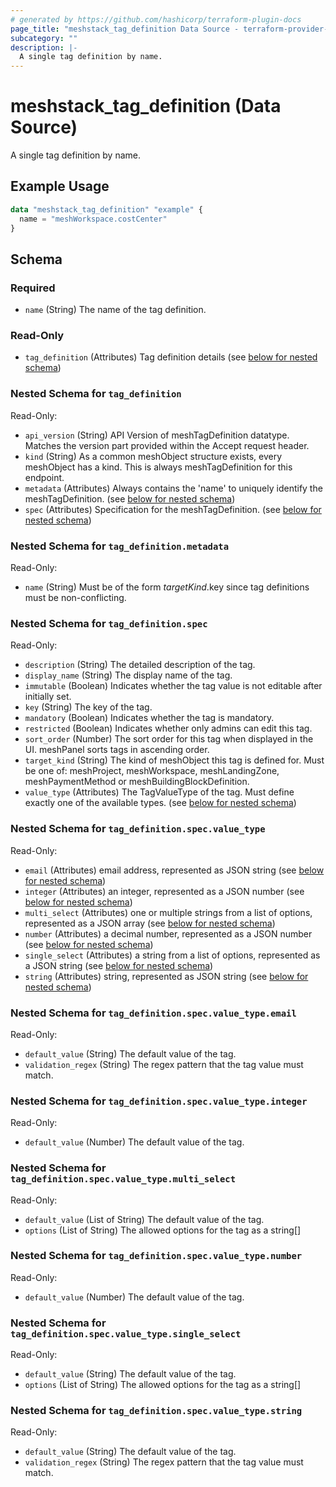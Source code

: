 ```yaml
---
# generated by https://github.com/hashicorp/terraform-plugin-docs
page_title: "meshstack_tag_definition Data Source - terraform-provider-meshstack"
subcategory: ""
description: |-
  A single tag definition by name.
---
```


# meshstack_tag_definition (Data Source)

A single tag definition by name.

## Example Usage

```terraform
data "meshstack_tag_definition" "example" {
  name = "meshWorkspace.costCenter"
}
```

<!-- schema generated by tfplugindocs -->
## Schema

### Required

- `name` (String) The name of the tag definition.

### Read-Only

- `tag_definition` (Attributes) Tag definition details (see [below for nested schema](#nestedatt--tag_definition))

<a id="nestedatt--tag_definition"></a>
### Nested Schema for `tag_definition`

Read-Only:

- `api_version` (String) API Version of meshTagDefinition datatype. Matches the version part provided within the Accept request header.
- `kind` (String) As a common meshObject structure exists, every meshObject has a kind. This is always meshTagDefinition for this endpoint.
- `metadata` (Attributes) Always contains the 'name' to uniquely identify the meshTagDefinition. (see [below for nested schema](#nestedatt--tag_definition--metadata))
- `spec` (Attributes) Specification for the meshTagDefinition. (see [below for nested schema](#nestedatt--tag_definition--spec))

<a id="nestedatt--tag_definition--metadata"></a>
### Nested Schema for `tag_definition.metadata`

Read-Only:

- `name` (String) Must be of the form $targetKind.$key since tag definitions must be non-conflicting.


<a id="nestedatt--tag_definition--spec"></a>
### Nested Schema for `tag_definition.spec`

Read-Only:

- `description` (String) The detailed description of the tag.
- `display_name` (String) The display name of the tag.
- `immutable` (Boolean) Indicates whether the tag value is not editable after initially set.
- `key` (String) The key of the tag.
- `mandatory` (Boolean) Indicates whether the tag is mandatory.
- `restricted` (Boolean) Indicates whether only admins can edit this tag.
- `sort_order` (Number) The sort order for this tag when displayed in the UI. meshPanel sorts tags in ascending order.
- `target_kind` (String) The kind of meshObject this tag is defined for. Must be one of: meshProject, meshWorkspace, meshLandingZone, meshPaymentMethod or meshBuildingBlockDefinition.
- `value_type` (Attributes) The TagValueType of the tag. Must define exactly one of the available types. (see [below for nested schema](#nestedatt--tag_definition--spec--value_type))

<a id="nestedatt--tag_definition--spec--value_type"></a>
### Nested Schema for `tag_definition.spec.value_type`

Read-Only:

- `email` (Attributes) email address, represented as JSON string (see [below for nested schema](#nestedatt--tag_definition--spec--value_type--email))
- `integer` (Attributes) an integer, represented as a JSON number (see [below for nested schema](#nestedatt--tag_definition--spec--value_type--integer))
- `multi_select` (Attributes) one or multiple strings from a list of options, represented as a JSON array (see [below for nested schema](#nestedatt--tag_definition--spec--value_type--multi_select))
- `number` (Attributes) a decimal number, represented as a JSON number (see [below for nested schema](#nestedatt--tag_definition--spec--value_type--number))
- `single_select` (Attributes) a string from a list of options, represented as a JSON string (see [below for nested schema](#nestedatt--tag_definition--spec--value_type--single_select))
- `string` (Attributes) string, represented as JSON string (see [below for nested schema](#nestedatt--tag_definition--spec--value_type--string))

<a id="nestedatt--tag_definition--spec--value_type--email"></a>
### Nested Schema for `tag_definition.spec.value_type.email`

Read-Only:

- `default_value` (String) The default value of the tag.
- `validation_regex` (String) The regex pattern that the tag value must match.


<a id="nestedatt--tag_definition--spec--value_type--integer"></a>
### Nested Schema for `tag_definition.spec.value_type.integer`

Read-Only:

- `default_value` (Number) The default value of the tag.


<a id="nestedatt--tag_definition--spec--value_type--multi_select"></a>
### Nested Schema for `tag_definition.spec.value_type.multi_select`

Read-Only:

- `default_value` (List of String) The default value of the tag.
- `options` (List of String) The allowed options for the tag as a string[]


<a id="nestedatt--tag_definition--spec--value_type--number"></a>
### Nested Schema for `tag_definition.spec.value_type.number`

Read-Only:

- `default_value` (Number) The default value of the tag.


<a id="nestedatt--tag_definition--spec--value_type--single_select"></a>
### Nested Schema for `tag_definition.spec.value_type.single_select`

Read-Only:

- `default_value` (String) The default value of the tag.
- `options` (List of String) The allowed options for the tag as a string[]


<a id="nestedatt--tag_definition--spec--value_type--string"></a>
### Nested Schema for `tag_definition.spec.value_type.string`

Read-Only:

- `default_value` (String) The default value of the tag.
- `validation_regex` (String) The regex pattern that the tag value must match.
